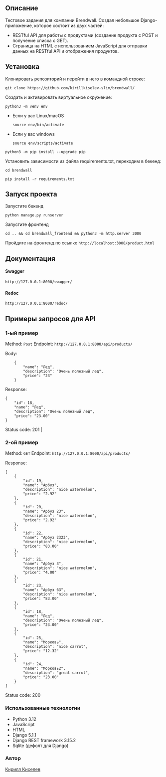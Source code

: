 ## Описание

Тестовое задания для компании Brendwall.
Создал небольшое Django-приложение, которое состоит из двух частей:

- RESTful API для работы с продуктами (создание продукта c POST и получение списка c GET).
- Страница на HTML с использованием JavaScript для отправки данных на RESTful API и отображения продуктов.


## Установка

Клонировать репозиторий и перейти в него в командной строке:

```
git clone https://github.com/kirillkiselev-slim/brendwall/
```

Cоздать и активировать виртуальное окружение:

```
python3 -m venv env
```

* Если у вас Linux/macOS

    ```
    source env/bin/activate
    ```

* Если у вас windows

    ```
    source env/scripts/activate
    ```

```
python3 -m pip install --upgrade pip
```

Установить зависимости из файла requirements.txt, переходим в бекенд:

```
cd brendwall
```

```
pip install -r requirements.txt
```

## Запуск проекта 
Запустите бекенд

```
python manage.py runserver
```

Запустите фронтенд

```
cd .. && cd brendwall_frontend && python3 -m http.server 3000
```

Пройдите на фронтенд по ссылке `http://localhost:3000/product.html`


## Документация

#### Swagger
`http://127.0.0.1:8000/swagger/`

#### Redoc
`http://127.0.0.1:8000/redoc/`

## Примеры запросов для API

### 1-ый пример
Method: `Post`
Endpoint: `http://127.0.0.1:8000/api/products/`

Body: 

```
    {   
        "name": "Лед",
        "description": "Очень полезный лед",
        "price": "23"
    }
```

Response: 

```
{
    "id": 18,
    "name": "Лед",
    "description": "Очень полезный лед",
    "price": "23.00"
}
```

Status code: 201
|

### 2-ой пример

Method: `GET`
Endpoint: `http://127.0.0.1:8000/api/products/`

Response: 

```
[
    {
        "id": 19,
        "name": "Арбуз",
        "description": "nice watermelon",
        "price": "2.92"
    },
    {
        "id": 20,
        "name": "Арбуз 23",
        "description": "nice watermelon",
        "price": "2.92"
    },
    {
        "id": 22,
        "name": "Арбуз 2323",
        "description": "nice watermelon",
        "price": "83.00"
    },
    {
        "id": 21,
        "name": "Арбуз 3",
        "description": "nice watermelon",
        "price": "4.00"
    },
    {
        "id": 23,
        "name": "Арбуз 63",
        "description": "nice watermelon",
        "price": "83.00"
    },
    {
        "id": 18,
        "name": "Лед",
        "description": "Очень полезный лед",
        "price": "23.00"
    },
    {
        "id": 25,
        "name": "Морковь",
        "description": "nice carrot",
        "price": "12.32"
    },
    {
        "id": 24,
        "name": "Морковь2",
        "description": "great carrot",
        "price": "23.00"
    }
]
```

Status code: 200


### Использованные технологии

* Python 3.12
* JavaScript
* HTML
* Django 5.1.1
* Django REST framework 3.15.2 
* Sqlite (дефолт для Django)

### Автор

[Кирилл Киселев](https://github.com/kirillkiselev-slim)

